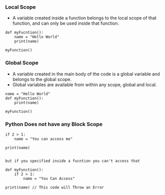 ### Local Scope

- A variable created inside a function belongs to the local scope of that function, and can only be used inside that function.

```
def myFucntion():
    name = "Hello World"
    print(name)

myFunction()
```

### Global Scope

- A variable created in the main body of the code is a global variable and belongs to the global scope.
- Global variables are available from within any scope, global and local.

```
name = "Hello World"
def myFunction():
    print(name)

myFunction()
```

### Python Does not have any Block Scope

```
if 2 > 1:
    name = "You can access me"

print(name)


but if you specified inside a fucntion you can't access that

def myFunction():
    if 2 > 1:
        name = "You Can Access"

print(name) // This code will Throw an Error
```
